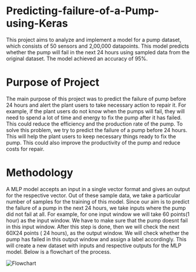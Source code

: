# Predicting-failure-of-a-Pump-using-Keras
This project aims to analyze and implement a model for a pump dataset, which consists of 50 sensors and 2,00,000 datapoints. This model predicts whether the pump will fail in the next 24 hours using sampled data from the original dataset. The model achieved an accuracy of 95%.

# Purpose of Project
The main purpose of this project was to predict the failure of pump before 24 hours and alert the plant users to take necessary action to repair it. For example, if the plant users do not know when the pumps will fail, they will need to spend a lot of time and energy to fix the pump after it has failed. This could reduce the efficiency and the production rate of the pump. To solve this problem, we try to predict the failure of a pump before 24 hours. This will help the plant users to keep necessary things ready to fix the pump. This could also improve the productivity of the pump and reduce costs for repair.

# Methodology
A MLP model accepts an input in a single vector format and gives an output for the respective vector. Out of these sample data, we take a particular number of samples for the training of this model. Since our aim is to predict the failure of a pump in the next 24 hours, we take inputs where the pump did not fail at all. 
For example, for one input window we will take 60 points(1 hour) as the input window. We have to make sure that the pump doesnt fail in this input window. After this step is done, then we will check the next 60X24 points ( 24 hours), as the output window. We will check whether the pump has failed in this output window and assign a label accordingly. This will create a new dataset with inputs and respective outputs for the MLP model. Below is a flowchart of the process.

![Flowchart](https://github.com/Vigneshsab/Pump-failure-prediction-using-Keras/blob/master/flowchart.png)


